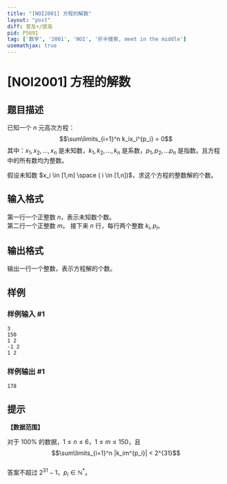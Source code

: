 ```yaml
---
title: "[NOI2001] 方程的解数"
layout: "post"
diff: 普及+/提高
pid: P5691
tag: ['数学', '2001', 'NOI', '折半搜索, meet in the middle']
usemathjax: true
---
```


# [NOI2001] 方程的解数
## 题目描述

已知一个 $n$ 元高次方程：         
$$\sum\limits_{i=1}^n k_ix_i^{p_i} = 0$$
其中：$x_1, x_2, \dots ,x_n$ 是未知数，$k_1,k_2, \dots ,k_n$ 是系数，$p_1,p_2,…p_n$ 是指数。且方程中的所有数均为整数。

假设未知数 $x_i \in [1,m] \space ( i \in [1,n])$，求这个方程的整数解的个数。
## 输入格式

第一行一个正整数 $n$，表示未知数个数。  
第二行一个正整数 $m$。
接下来 $n$ 行，每行两个整数 $k_i,p_i$。
## 输出格式

输出一行一个整数，表示方程解的个数。
## 样例

### 样例输入 #1
```
3
150
1 2
-1 2
1 2
```
### 样例输出 #1
```
178
```
## 提示

**【数据范围】**

对于 $100\%$ 的数据，$1\le n \le 6$，$1\le m \le 150$，且
$$\sum\limits_{i=1}^n |k_im^{p_i}| < 2^{31}$$  
答案不超过 $2^{31}-1$，$p_i \in \mathbb N^*$。
